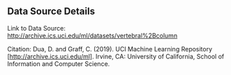 ## Data Source Details

Link to Data Source: 
http://archive.ics.uci.edu/ml/datasets/vertebral%2Bcolumn

Citation:
Dua, D. and Graff, C. (2019). UCI Machine Learning Repository [http://archive.ics.uci.edu/ml]. 
Irvine, CA: University of California, School of Information and Computer Science.
